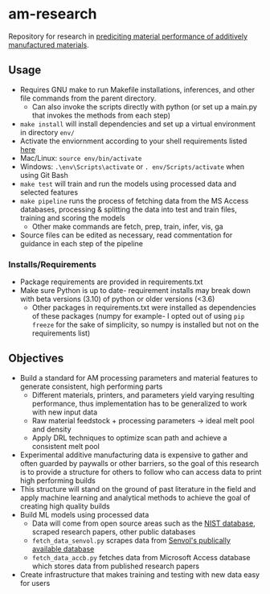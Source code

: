 # am-research
Repository for research in [prediciting material performance of additively manufactured materials](https://studentresearch.engineering.columbia.edu/content/data-science-and-predicting-material-performance-additive-manufacturing-carleton-lab).

## Usage
- Requires GNU make to run Makefile installations, inferences, and other file commands from the parent directory.
  - Can also invoke the scripts directly with python (or set up a main.py that invokes the methods from each step)
-  `make install` will install dependencies and set up a virtual environment in directory `env/`
  - Activate the enviornment according to your shell requirements listed [here](https://docs.python.org/3/library/venv.html)
  - Mac/Linux: `source env/bin/activate`
  - Windows: `.\env\Scripts\activate` or `. env/Scripts/activate` when using Git Bash
- `make test` will train and run the models using processed data and selected features
- `make pipeline` runs the process of fetching data from the MS Access databases, processing & splitting the data into test and train files, training and scoring the models
  - Other make commands are fetch, prep, train, infer, vis, ga
- Source files can be edited as necessary, read commentation for guidance in each step of the pipeline

### Installs/Requirements
- Package requirements are provided in requirements.txt
- Make sure Python is up to date- requirement installs may break down with beta versions (3.10) of python or older versions (<3.6)
    - Other packages in requirements.txt were installed as dependencies of these packages (numpy for example- I opted out of using `pip freeze` for the sake of simplicity, so numpy is installed but not on the requirements list)

## Objectives
- Build a standard for AM processing parameters and material features to generate consistent, high performing parts
  - Different materials, printers, and parameters yield varying resulting performance, thus implementation has to be generalized to work with new input data 
  - Raw material feedstock + processing parameters -> ideal melt pool and density
  - Apply DRL techniques to optimize scan path and achieve a consistent melt pool 
- Experimental additive manufacturing data is expensive to gather and often guarded by paywalls or other barriers, so the goal of this research is to provide a structure for others to follow who can access data to print high performing builds
- This structure will stand on the ground of past literature in the field and apply machine learning and analytical methods to achieve the goal of creating high quality builds
- Build ML models using processed data
  - Data will come from open source areas such as the [NIST database](https://ammd.nist.gov/query-ontology/), scraped research papers, other public databases
  - `fetch_data_senvol.py` scrapes data from [Senvol's publically available database](http://senvol.com)
  - `fetch_data_accb.py` fetches data from Microsoft Access database which stores data from published research papers
- Create infrastructure that makes training and testing with new data easy for users
